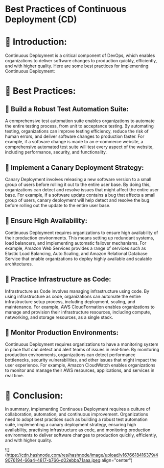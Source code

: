 # Best Practices of Continuous Deployment (CD)

# 📍 Introduction:

Continuous Deployment is a critical component of DevOps, which enables organizations to deliver software changes to production quickly, efficiently, and with higher quality. Here are some best practices for implementing Continuous Deployment:

# 📍 Best Practices:

## 🔹 Build a Robust Test Automation Suite:

A comprehensive test automation suite enables organizations to automate the entire testing process, from unit to acceptance testing. By automating testing, organizations can improve testing efficiency, reduce the risk of human errors, and deliver software changes to production faster. For example, if a software change is made to an e-commerce website, a comprehensive automated test suite will test every aspect of the website, including performance, security, and functionality.

## 🔹 Implement a Canary Deployment Strategy:

Canary Deployment involves releasing a new software version to a small group of users before rolling it out to the entire user base. By doing this, organizations can detect and resolve issues that might affect the entire user base. For example, if a software update contains a bug that affects a small group of users, canary deployment will help detect and resolve the bug before rolling out the update to the entire user base.

## 🔹 Ensure High Availability:

Continuous Deployment requires organizations to ensure high availability of their production environments. This means setting up redundant systems, load balancers, and implementing automatic failover mechanisms. For example, Amazon Web Services provides a range of services such as Elastic Load Balancing, Auto Scaling, and Amazon Relational Database Service that enable organizations to deploy highly available and scalable architectures.

## 🔹 Practice Infrastructure as Code:

Infrastructure as Code involves managing infrastructure using code. By using infrastructure as code, organizations can automate the entire infrastructure setup process, including deployment, scaling, and maintenance. For example, AWS CloudFormation enables organizations to manage and provision their infrastructure resources, including compute, networking, and storage resources, as a single stack.

## 🔹 Monitor Production Environments:

Continuous Deployment requires organizations to have a monitoring system in place that can detect and alert teams of issues in real-time. By monitoring production environments, organizations can detect performance bottlenecks, security vulnerabilities, and other issues that might impact the user experience. For example, Amazon CloudWatch enables organizations to monitor and manage their AWS resources, applications, and services in real time.

# 📍 Conclusion:

In summary, implementing Continuous Deployment requires a culture of collaboration, automation, and continuous improvement. Organizations need to adopt best practices such as building a robust test automation suite, implementing a canary deployment strategy, ensuring high availability, practising infrastructure as code, and monitoring production environments to deliver software changes to production quickly, efficiently, and with higher quality.

![](https://cdn.hashnode.com/res/hashnode/image/upload/v1676618416379/49076194-66a4-4817-b766-d02ebba71aaa.jpeg align="center")